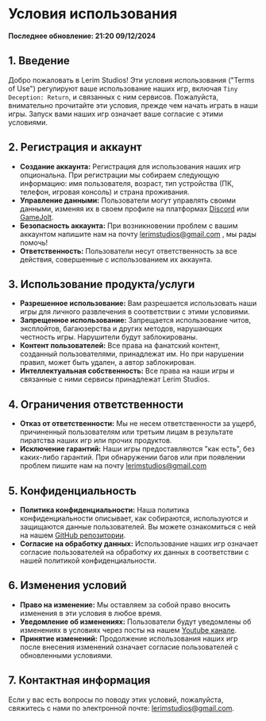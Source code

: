# Условия использования

**Последнее обновление: 21:20 09/12/2024**

## 1. Введение

Добро пожаловать в Lerim Studios! Эти условия использования ("Terms of Use") регулируют ваше использование наших игр, включая `Tiny Deception: Return`, и связанных с ним сервисов. Пожалуйста, внимательно прочитайте эти условия, прежде чем начать играть в наши игры. Запуск вами наших игр означает ваше согласие с этими условиями.

## 2. Регистрация и аккаунт

* **Создание аккаунта:** Регистрация для использования наших игр опциональна. При регистрации мы собираем следующую информацию: имя пользователя, возраст, тип устройства (ПК, телефон, игровая консоль) и страна проживания.
* **Управление данными:** Пользователи могут управлять своими данными, изменяя их в своем профиле на платформах [Discord](https://discord.com/app) или [GameJolt](https://gamejolt.com).
* **Безопасность аккаунта:** При возникновении проблем с вашим аккаунтом напишите нам на почту lerimstudios@gmail.com , мы рады помочь!
* **Ответственность:** Пользователи несут ответственность за все действия, совершенные с использованием их аккаунта.

## 3. Использование продукта/услуги

* **Разрешенное использование:** Вам разрешается использовать наши игры для личного развлечения в соответствии с этими условиями.
* **Запрещенное использование:** Запрещается использование читов, эксплойтов, багаюзерства и других методов, нарушающих честность игры. Нарушители будут заблокированы.
* **Контент пользователей:** Все права на фанатский контент, созданный пользователями, принадлежат им. Но при нарушении правил, может быть удален, а автор заблокирован.
* **Интеллектуальная собственность:** Все права на наши игры и связанные с ними сервисы принадлежат Lerim Studios.

## 4. Ограничения ответственности

* **Отказ от ответственности:** Мы не несем ответственности за ущерб, причиненный пользователям или третьим лицам в результате пиратства наших игр или прочих продуктов.
* **Исключение гарантий:** Наши игры предоставляются "как есть", без каких-либо гарантий. При обнаружении багов или при появлении проблем пишите нам на почту lerimstudios@gmail.com

## 5. Конфиденциальность

* **Политика конфиденциальности:** Наша политика конфиденциальности описывает, как собираются, используются и защищаются данные пользователей. Вы можете ознакомиться с ней на нашем [GitHub репозитории](https://github.com/Lerim-Studios/.github/blob/main/LerimPP.md).
* **Согласие на обработку данных:** Использование наших игр означает согласие пользователей на обработку их данных в соответствии с нашей политикой конфиденциальности.

## 6. Изменения условий

* **Право на изменение:** Мы оставляем за собой право вносить изменения в эти условия в любое время.
* **Уведомление об изменениях:** Пользователи будут уведомлены об изменениях в условиях через посты на нашем [Youtube канале](https://youtube.com/@lerimstudios_official).
* **Принятие изменений:** Продолжение использования наших игр после внесения изменений означает согласие пользователей с обновленными условиями.

## 7. Контактная информация

Если у вас есть вопросы по поводу этих условий, пожалуйста, свяжитесь с нами по электронной почте: lerimstudios@gmail.com.
